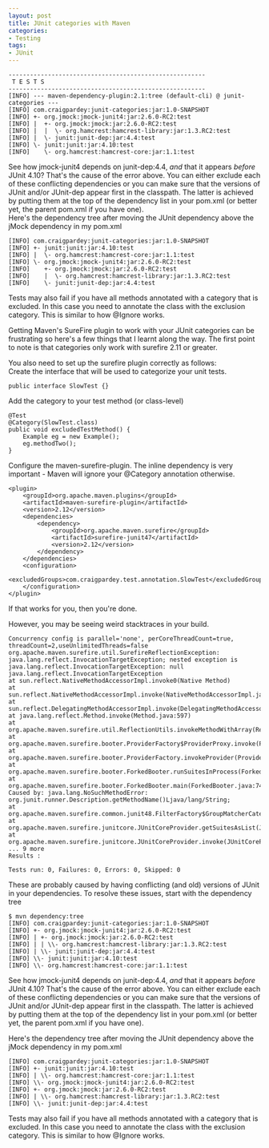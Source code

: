 ```yaml
---
layout: post
title: JUnit categories with Maven
categories:
- Testing
tags: 
- JUnit
---
```


	-------------------------------------------------------
	 T E S T S
	-------------------------------------------------------
	[INFO] --- maven-dependency-plugin:2.1:tree (default-cli) @ junit-categories ---
	[INFO] com.craigpardey:junit-categories:jar:1.0-SNAPSHOT
	[INFO] +- org.jmock:jmock-junit4:jar:2.6.0-RC2:test
	[INFO] |  +- org.jmock:jmock:jar:2.6.0-RC2:test
	[INFO] |  |  \- org.hamcrest:hamcrest-library:jar:1.3.RC2:test
	[INFO] |  \- junit:junit-dep:jar:4.4:test
	[INFO] \- junit:junit:jar:4.10:test
	[INFO]    \- org.hamcrest:hamcrest-core:jar:1.1:test

See how jmock-junit4 depends on junit-dep:4.4, <i>and</i> that it appears <i>before</i> JUnit 4.10?  That's the cause of the error above.  You can either exclude each of these conflicting dependencies or you can make sure that the versions of JUnit and/or JUnit-dep appear first in the classpath.  The latter is achieved by putting them at the top of the dependency list in your pom.xml (or better yet, the parent pom.xml if you have one).  
Here's the dependency tree after moving the JUnit dependency above the jMock dependency in my pom.xml

	[INFO] com.craigpardey:junit-categories:jar:1.0-SNAPSHOT
	[INFO] +- junit:junit:jar:4.10:test
	[INFO] |  \- org.hamcrest:hamcrest-core:jar:1.1:test
	[INFO] \- org.jmock:jmock-junit4:jar:2.6.0-RC2:test
	[INFO]    +- org.jmock:jmock:jar:2.6.0-RC2:test
	[INFO]    |  \- org.hamcrest:hamcrest-library:jar:1.3.RC2:test
	[INFO]    \- junit:junit-dep:jar:4.4:test

Tests may also fail if you have all methods annotated with a category that is excluded. In this case you need to annotate the class with the exclusion category.  This is similar to how @Ignore works.

Getting Maven's SureFire plugin to work with your JUnit categories can be
frustrating so here's a few things that I learnt along the way. The first
point to note is that categories only work with surefire 2.11 or greater.

You also need to set up the surefire plugin correctly as follows:  
Create the interface that will be used to categorize your unit tests.  

	public interface SlowTest {}  

Add the category to your test method (or class-level)  

	@Test  
	@Category(SlowTest.class)  
	public void excludedTestMethod() {  
		Example eg = new Example();  
		eg.methodTwo();  
	}  

Configure the maven-surefire-plugin. The inline dependency is very important -
Maven will ignore your @Category annotation otherwise.  

	<plugin>  
		<groupId>org.apache.maven.plugins</groupId>  
		<artifactId>maven-surefire-plugin</artifactId>  
		<version>2.12</version>  
		<dependencies>  
			<dependency>  
				<groupId>org.apache.maven.surefire</groupId>  
				<artifactId>surefire-junit47</artifactId>  
				<version>2.12</version>  
			</dependency>  
		</dependencies>  
		<configuration>  
			<excludedGroups>com.craigpardey.test.annotation.SlowTest</excludedGroups>  
		</configuration>  
	</plugin>  

If that works for you, then you're done.

However, you may be seeing weird stacktraces in your build.

	Concurrency config is parallel='none', perCoreThreadCount=true, threadCount=2,useUnlimitedThreads=false  
	org.apache.maven.surefire.util.SurefireReflectionException:
	java.lang.reflect.InvocationTargetException; nested exception is
	java.lang.reflect.InvocationTargetException: null  
	java.lang.reflect.InvocationTargetException  
	at sun.reflect.NativeMethodAccessorImpl.invoke0(Native Method)  
	at sun.reflect.NativeMethodAccessorImpl.invoke(NativeMethodAccessorImpl.java:39)  
	at sun.reflect.DelegatingMethodAccessorImpl.invoke(DelegatingMethodAccessorImpl.java:25)  
	at java.lang.reflect.Method.invoke(Method.java:597)  
	at org.apache.maven.surefire.util.ReflectionUtils.invokeMethodWithArray(ReflectionUtils.java:189)  
	at org.apache.maven.surefire.booter.ProviderFactory$ProviderProxy.invoke(ProviderFactory.java:165)  
	at org.apache.maven.surefire.booter.ProviderFactory.invokeProvider(ProviderFactory.java:85)  
	at org.apache.maven.surefire.booter.ForkedBooter.runSuitesInProcess(ForkedBooter.java:103)  
	at org.apache.maven.surefire.booter.ForkedBooter.main(ForkedBooter.java:74)  
	Caused by: java.lang.NoSuchMethodError:
	org.junit.runner.Description.getMethodName()Ljava/lang/String;  
	at org.apache.maven.surefire.common.junit48.FilterFactory$GroupMatcherCategoryFilter.shouldRun(FilterFactory.java:207)  
	at org.apache.maven.surefire.junitcore.JUnitCoreProvider.getSuitesAsList(JUnitCoreProvider.java:159)  
	at org.apache.maven.surefire.junitcore.JUnitCoreProvider.invoke(JUnitCoreProvider.java:119)
	... 9 more  
	Results :

	Tests run: 0, Failures: 0, Errors: 0, Skipped: 0  

These are probably caused by having conflicting (and old) versions of JUnit in
your dependencies. To resolve these issues, start with the dependency tree

	$ mvn dependency:tree  
	[INFO] com.craigpardey:junit-categories:jar:1.0-SNAPSHOT  
	[INFO] +- org.jmock:jmock-junit4:jar:2.6.0-RC2:test  
	[INFO] | +- org.jmock:jmock:jar:2.6.0-RC2:test  
	[INFO] | | \\- org.hamcrest:hamcrest-library:jar:1.3.RC2:test  
	[INFO] | \\- junit:junit-dep:jar:4.4:test  
	[INFO] \\- junit:junit:jar:4.10:test  
	[INFO] \\- org.hamcrest:hamcrest-core:jar:1.1:test  

See how jmock-junit4 depends on junit-dep:4.4, _and_ that it appears _before_
JUnit 4.10? That's the cause of the error above. You can either exclude each
of these conflicting dependencies or you can make sure that the versions of
JUnit and/or JUnit-dep appear first in the classpath. The latter is achieved
by putting them at the top of the dependency list in your pom.xml (or better
yet, the parent pom.xml if you have one).

Here's the dependency tree after moving the JUnit dependency above the jMock
dependency in my pom.xml

	[INFO] com.craigpardey:junit-categories:jar:1.0-SNAPSHOT  
	[INFO] +- junit:junit:jar:4.10:test  
	[INFO] | \\- org.hamcrest:hamcrest-core:jar:1.1:test  
	[INFO] \\- org.jmock:jmock-junit4:jar:2.6.0-RC2:test  
	[INFO] +- org.jmock:jmock:jar:2.6.0-RC2:test  
	[INFO] | \\- org.hamcrest:hamcrest-library:jar:1.3.RC2:test  
	[INFO] \\- junit:junit-dep:jar:4.4:test  

Tests may also fail if you have all methods annotated with a category that is
excluded. In this case you need to annotate the class with the exclusion
category. This is similar to how @Ignore works.
